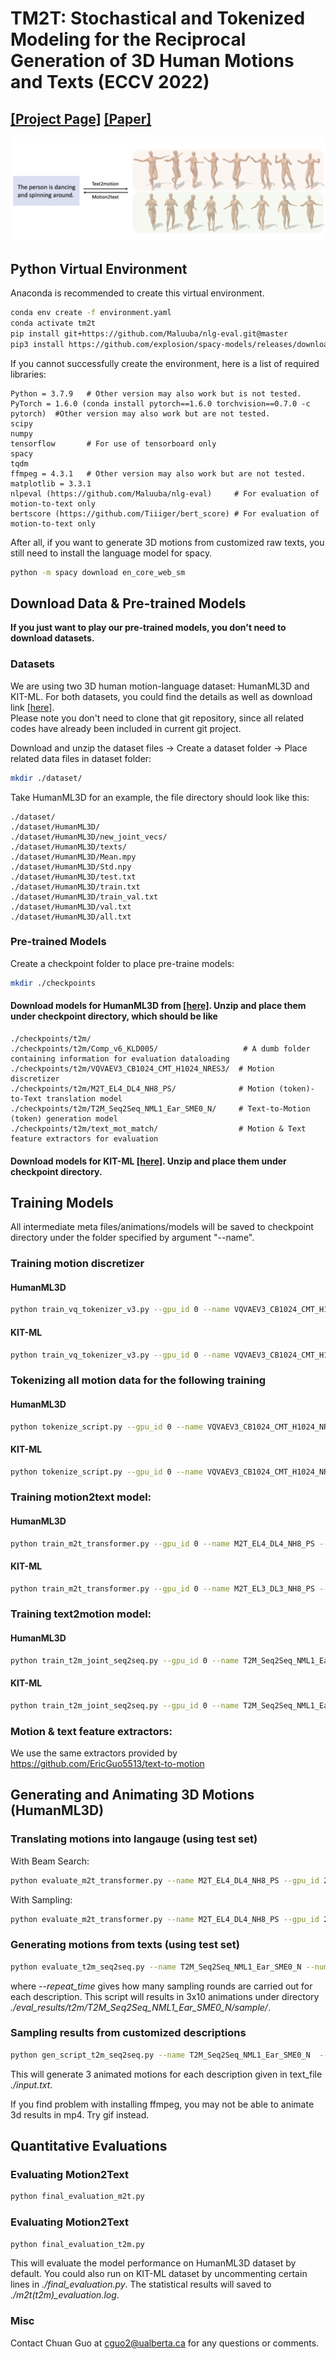 # TM2T: Stochastical and Tokenized Modeling for the Reciprocal Generation of 3D Human Motions and Texts (ECCV 2022)
## [[Project Page]](https://ericguo5513.github.io/TM2T) [[Paper]](https://arxiv.org/abs/2207.01696.pdf)

![teaser_image](https://github.com/EricGuo5513/TM2T/blob/main/docs/teaser_image.png)
  
## Python Virtual Environment

Anaconda is recommended to create this virtual environment.
  
  ```sh
  conda env create -f environment.yaml
  conda activate tm2t
  pip install git+https://github.com/Maluuba/nlg-eval.git@master
  pip3 install https://github.com/explosion/spacy-models/releases/download/en_core_web_sm-3.2.0/en_core_web_sm-3.2.0.tar.gz
  ```
  
If you cannot successfully create the environment, here is a list of required libraries:
  ```
  Python = 3.7.9   # Other version may also work but is not tested.
  PyTorch = 1.6.0 (conda install pytorch==1.6.0 torchvision==0.7.0 -c pytorch)  #Other version may also work but are not tested.
  scipy
  numpy
  tensorflow       # For use of tensorboard only
  spacy
  tqdm
  ffmpeg = 4.3.1   # Other version may also work but are not tested.
  matplotlib = 3.3.1
  nlpeval (https://github.com/Maluuba/nlg-eval)     # For evaluation of motion-to-text only
  bertscore (https://github.com/Tiiiger/bert_score) # For evaluation of motion-to-text only
  ```
  
  After all, if you want to generate 3D motions from customized raw texts, you still need to install the language model for spacy. 
  ```sh
  python -m spacy download en_core_web_sm
  ```
  
  ## Download Data & Pre-trained Models
  
  **If you just want to play our pre-trained models, you don't need to download datasets.**
  ### Datasets
  We are using two 3D human motion-language dataset: HumanML3D and KIT-ML. For both datasets, you could find the details as well as download link [[here]](https://github.com/EricGuo5513/HumanML3D).   
  Please note you don't need to clone that git repository, since all related codes have already been included in current git project.
  
  Download and unzip the dataset files -> Create a dataset folder -> Place related data files in dataset folder:
  ```sh
  mkdir ./dataset/
  ```
  Take HumanML3D for an example, the file directory should look like this:  
  ```
  ./dataset/
  ./dataset/HumanML3D/
  ./dataset/HumanML3D/new_joint_vecs/
  ./dataset/HumanML3D/texts/
  ./dataset/HumanML3D/Mean.mpy
  ./dataset/HumanML3D/Std.npy
  ./dataset/HumanML3D/test.txt
  ./dataset/HumanML3D/train.txt
  ./dataset/HumanML3D/train_val.txt
  ./dataset/HumanML3D/val.txt  
  ./dataset/HumanML3D/all.txt 
  ```
 ### Pre-trained Models
  Create a checkpoint folder to place pre-traine models:
  ```sh
  mkdir ./checkpoints
  ```
    
 #### Download models for HumanML3D from [[here]](https://drive.google.com/file/d/1o7RTDQcToJjTm9_mNWTyzvZvjTWpZfug/view?usp=sharing). Unzip and place them under checkpoint directory, which should be like
```
./checkpoints/t2m/
./checkpoints/t2m/Comp_v6_KLD005/                   # A dumb folder containing information for evaluation dataloading
./checkpoints/t2m/VQVAEV3_CB1024_CMT_H1024_NRES3/  # Motion discretizer
./checkpoints/t2m/M2T_EL4_DL4_NH8_PS/              # Motion (token)-to-Text translation model
./checkpoints/t2m/T2M_Seq2Seq_NML1_Ear_SME0_N/     # Text-to-Motion (token) generation model
./checkpoints/t2m/text_mot_match/                  # Motion & Text feature extractors for evaluation
 ```
 #### Download models for KIT-ML [[here]](https://drive.google.com/file/d/1xEoMy1aBRe0fxYeSzeLwzjHr9Ia6d6Gf/view?usp=sharing). Unzip and place them under checkpoint directory.
    
 ## Training Models
 
 All intermediate meta files/animations/models will be saved to checkpoint directory under the folder specified by argument "--name".
 ### Training motion discretizer 
 #### HumanML3D
```sh
python train_vq_tokenizer_v3.py --gpu_id 0 --name VQVAEV3_CB1024_CMT_H1024_NRES3 --dataset_name t2m --n_resblk 3
```
#### KIT-ML
```sh
python train_vq_tokenizer_v3.py --gpu_id 0 --name VQVAEV3_CB1024_CMT_H1024_NRES3 --dataset_name kit --n_resblk 3
```
### Tokenizing all motion data for the following training
#### HumanML3D
```sh
python tokenize_script.py --gpu_id 0 --name VQVAEV3_CB1024_CMT_H1024_NRES3 --dataset_name t2m
```

#### KIT-ML
```sh
python tokenize_script.py --gpu_id 0 --name VQVAEV3_CB1024_CMT_H1024_NRES3 --dataset_name kit
```

### Training motion2text model:
#### HumanML3D
```sh
python train_m2t_transformer.py --gpu_id 0 --name M2T_EL4_DL4_NH8_PS --n_enc_layers 4 --n_dec_layers 4 --proj_share_weight --dataset_name t2m
```
#### KIT-ML
```sh
python train_m2t_transformer.py --gpu_id 0 --name M2T_EL3_DL3_NH8_PS --n_enc_layers 3 --n_dec_layers 3 --proj_share_weight --dataset_name kit
```
### Training text2motion model:
#### HumanML3D
```sh
python train_t2m_joint_seq2seq.py --gpu_id 0 --name T2M_Seq2Seq_NML1_Ear_SME0_N --start_m2t_ep 0 --dataset_name t2m
```
#### KIT-ML
```sh
python train_t2m_joint_seq2seq.py --gpu_id 0 --name T2M_Seq2Seq_NML1_Ear_SME0_N --start_m2t_ep 0 --dataset_name kit
```
### Motion & text feature extractors:
We use the same extractors provided by https://github.com/EricGuo5513/text-to-motion

    
## Generating and Animating 3D Motions (HumanML3D)
### Translating motions into langauge (using test set)
With Beam Search:
```sh
python evaluate_m2t_transformer.py --name M2T_EL4_DL4_NH8_PS --gpu_id 2 --num_results 20 --n_enc_layers 4 --n_dec_layers 4 --proj_share_weight --ext beam_search
```

With Sampling:
```sh
python evaluate_m2t_transformer.py --name M2T_EL4_DL4_NH8_PS --gpu_id 2 --num_results 20 --n_enc_layers 4 --n_dec_layers 4 --proj_share_weight --sample --top_k 3 --ext top_3
```

### Generating motions from texts (using test set)
```sh
python evaluate_t2m_seq2seq.py --name T2M_Seq2Seq_NML1_Ear_SME0_N --num_results 10 --repeat_times 3 --sample --ext sample
```
where  *--repeat_time* gives how many sampling rounds are carried out for each description. This script will results in 3x10 animations under directory *./eval_results/t2m/T2M_Seq2Seq_NML1_Ear_SME0_N/sample/*.

### Sampling results from customized descriptions
```sh
python gen_script_t2m_seq2seq.py --name T2M_Seq2Seq_NML1_Ear_SME0_N  --repeat_times 3 --sample --ext customized --text_file ./input.txt
```
This will generate 3 animated motions for each description given in text_file *./input.txt*.

If you find problem with installing ffmpeg, you may not be able to animate 3d results in mp4. Try gif instead.

## Quantitative Evaluations
### Evaluating Motion2Text
```sh
python final_evaluation_m2t.py 
```
### Evaluating Motion2Text
```sh
python final_evaluation_t2m.py 
```
This will evaluate the model performance on HumanML3D dataset by default. You could also run on KIT-ML dataset by uncommenting certain lines in *./final_evaluation.py*. The statistical results will saved to *./m2t(t2m)_evaluation.log*.

### Misc
 Contact Chuan Guo at cguo2@ualberta.ca for any questions or comments.
